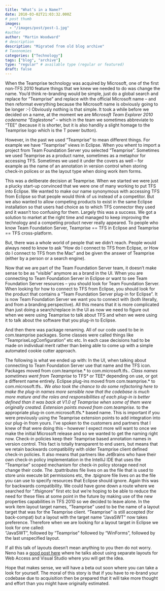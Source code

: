 ```yaml
---
title: "What’s in a Name?"
date: 2010-03-02T21:03:32.000Z
# post thumb
images:
  - "/images/post/post-1.jpg"
#author
author: "Martin Woodward"
# description
description: "Migrated from old blog archive"
# Taxonomies
categories: ["Technology"]
tags: ["blog", "archive"]
type: "regular" # available type (regular or featured)
draft: false
---
```


When the Teamprise technology was acquired by Microsoft, one of the first non-TFS 2010 feature things that we knew we needed to do was change the name.  You’d think re-branding would be simple, just do a global search and replace for “Teamprise” and replace with the official Microsoft name – and then reformat everything because the Microsoft name is obviously going to be longer :-)  Obviously nothing is that simple.  It took a while before we decided on a name, at the moment we are *Microsoft Team Explorer 2010 codename “Eaglestone”* – which in the team we sometimes abbreviate to “TEE” (because it is shorter, but it is also handily a slight homage to the Teamprise logo which is the T power button).  

However, in the past we used “Teamprise” to mean different things.  For example we have “Teamprise” views in Eclipse.  When you whent to import a project from Team Foundation Server you selected “Teamprise”.  Sometimes we used Teamprise as a product name, sometimes as a metaphor for accessing TFS. Sometimes we used it under the covers as well – for example as the name of an annotation in version control when storing check-in polices or as the layout type when doing work item forms.    

[](http://www.woodwardweb.com/WindowsLiveWriter/WhatsinaName_9CB5/tp_montage_2.png)   

This was a deliberate decision at Teamprise.  When we started we were just a plucky start-up convinced that we were one of many working to put TFS into Eclipse.  We wanted to make our name synonymous with accessing TFS from Eclipse so that people would think of us instead of a competitor.  But we also wanted to allow competing products to exist in the same Eclipse installation so that users had choice as to which TFS connector they used and it wasn’t too confusing for them.  Largely this was a success.  We got a solution to market at the right time and managed to keep improving the technology and a competing product never really appeared.  To people who know Team Foundation Server, Teamprise == TFS in Eclipse and Teamprise == TFS cross-platform.  

But, there was a whole world of people that we didn’t reach.  People would always need to know to ask “How do I connect to TFS from Eclipse, or How do I connect to TFS from the Mac” and be given the answer of Teamprise (either by a person or a search engine).  

Now that we are part of the Team Foundation Server team, it doesn’t make sense to be as “visible” anymore as a brand in the UI.  When you are connecting to Team Foundation Server in Eclipse or want to see Team Foundation Server resources – you should look for Team Foundation Server.  When looking for how to connect to TFS from Eclipse, you should look for the product that contains a “Team Foundation Server plug-in for Eclipse”.  It is now Team Foundation Server we want you to connect with (both literally, and from a branding perspective).  All this means that it is more complicated than just doing a search/replace in the UI as now we need to figure out when we were using Teamprise to talk about TFS and when we were using it to talk about the software that you plug-in to Eclipse.  

[](http://www.woodwardweb.com/WindowsLiveWriter/WhatsinaName_9CB5/tee_montage_2.png)   

And then there was package renaming.  All of our code used to be in com.teamprise packages.  Some classes were called things like “TeampriseLogConfiguration” etc etc.  In each case decisions had to be made on individual merit rather than being able to come up with a simple automated cookie cutter approach.  

The following is what we ended up with:     In the UI, when talking about connecting to Team Foundation Server use that name and the TFS icon.    Packages moved from com.teamprise.* to com.microsoft.tfs.*.    Class names sometimes went from Teamprise* to TFS* or TEE* depending on use, or got a different name entirely.    Eclipse plug-ins moved from com.teamprise.* to com.microsoft.tfs.*.   We also took the chance to do some refactoring here to make the plug-in names more sensible now that the codebase is much more mature and the roles and responsibilities of each plug-in is better defined than it was back at V1.0 of Teamprise when some of them were originally created.    Extension points moved from com.teamprise.* to the appropriate plug-in com.microsoft.tfs.* based name.  This is important if you were previously using the Teamprise extension points to add integration into our plug-in from yours.  I’ve spoken to the customers and partners that I knew of that were doing this – however I expect more will want to once we make the initial Microsoft release and so we wanted to get the naming right now.    Check-in policies keep their Teamprise based annotation names in version control.  This fact is totally transparent to end users, but means that we retain backwards compatibility with older Teamprise client defined check-in policies.  It also means that partners like JetBrains who have their own check-in policy implementation in the IntelliJ IDE that uses the “Teamprise” scoped mechanism for check-in policy storage need not change their code.    The .tpattributes file lives on as the file that is used to store unix execute bit permissions etc, the .tpignore file lives on as the file you can use to specify resources that Eclipse should ignore.  Again this was for backwards compatibility.  We could have gone down a route where we searched for “.tfsignore” first etc but we’re hoping to be able to reduce the need for these files at some point in the future by making use of the new properties capabilities in TFS 2010 so we decided to leave alone.    In the work item layout target names, “Teamprise” used to be the name of a layout target that was for the Teamprise client.  “Teamprise” is still accepted (for back-compat) but a layout with the target name “JavaSWT” now takes preference.  Therefore when we are looking for a layout target in Eclipse we look for one called:     
         “JavaSWT”, followed by       “Teamprise” followed by       “WinForms”, followed by       the last unspecified layout.           

If all this talk of layouts doesn’t mean anything to you then do not worry.  Neno has a [good post here](http://msmvps.com/blogs/vstsblog/archive/2007/08/29/creating-a-separate-work-item-form-layout-for-web-access.aspx) where he talks about using separate layouts for Web Access and Visual Studio where you will get the idea.   

Hope that makes sense, we will have a beta out soon where you can take a look for yourself.  The moral of this story is that if you have to re-brand your codebase due to acquisition then be prepared that it will take more thought and effort than you might have originally estimated.